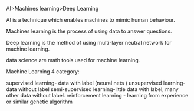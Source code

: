 AI>Machines learning>Deep Learning

AI is a technique which enables machines to mimic human behaviour.

Machines learning is the process of using data to answer questions.

Deep learning is the method of using multi-layer neutral network for machine learning.

data science are math tools used for machine learning.

Machine Learning 4 category:

supervised learning- data with label (neural nets )
unsupervised learning- data without label
semi-supervised learning-little data with label, many other data without label.
reinforcement learning - learning from experience or similar genetic algorithm
